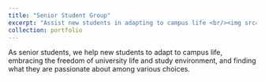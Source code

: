 ```yaml
---
title: "Senior Student Group"
excerpt: "Assist new students in adapting to campus life <br/><img src='/images/500x300.png'>"
collection: portfolio
---
```


As senior students, we help new students to adapt to campus life, embracing the freedom of university life and study environment, and finding what they are passionate about among various choices.
